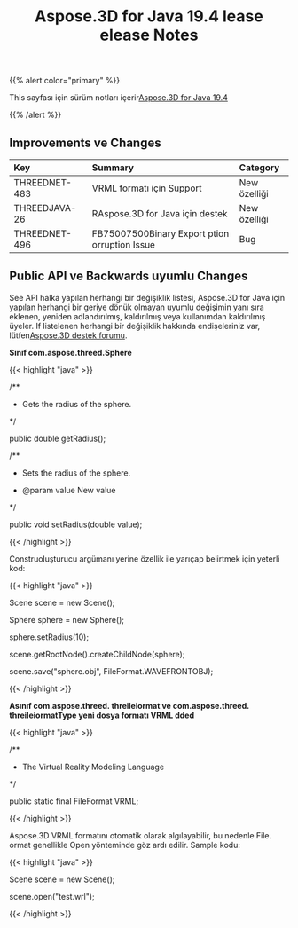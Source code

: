 ﻿---
title: Aspose.3D for Java 19.4 lease elease Notes
type: docs
weight: 90
url: /tr/java/aspose-3d-for-java-19-4-release-notes/
---
{{% alert color="primary" %}} 

This sayfası için sürüm notları içerir[Aspose.3D for Java 19.4](https://releases.aspose.com/java/repo/com/aspose/aspose-3d//19.4)

{{% /alert %}} 
## **Improvements ve Changes**

|**Key**|**Summary**|**Category**|
|:- |:- |:- |
|THREEDNET-483 |VRML formatı için Support|New özelliği|
|THREEDJAVA-26|RAspose.3D for Java için destek|New özelliği|
|THREEDNET-496 |FB75007500Binary Export ption orruption Issue|Bug|

## **Public API ve Backwards uyumlu Changes**

See API halka yapılan herhangi bir değişiklik listesi, Aspose.3D for Java için yapılan herhangi bir geriye dönük olmayan uyumlu değişimin yanı sıra eklenen, yeniden adlandırılmış, kaldırılmış veya kullanımdan kaldırılmış üyeler. If listelenen herhangi bir değişiklik hakkında endişeleriniz var, lütfen[Aspose.3D destek forumu](https://forum.aspose.com/c/3d).

**Sınıf com.aspose.threed.Sphere**

{{< highlight "java" >}}

 /**

 * Gets the radius of the sphere.

 */

public double getRadius();

/**

 * Sets the radius of the sphere.

 * @param value New value

 */

public void setRadius(double value);

{{< /highlight >}}

Construoluşturucu argümanı yerine özellik ile yarıçap belirtmek için yeterli kod:

{{< highlight "java" >}}

 Scene scene = new Scene();

Sphere sphere = new Sphere();

sphere.setRadius(10);

scene.getRootNode().createChildNode(sphere);

scene.save("sphere.obj", FileFormat.WAVEFRONTOBJ);

{{< /highlight >}}

**Asınıf com.aspose.threed. threileiormat ve com.aspose.threed. threileiormatType yeni dosya formatı VRML dded**

{{< highlight "java" >}}

 /**

 * The Virtual Reality Modeling Language

 */

public static final FileFormat VRML;

{{< /highlight >}}

Aspose.3D VRML formatını otomatik olarak algılayabilir, bu nedenle File. ormat genellikle Open yönteminde göz ardı edilir. Sample kodu:

{{< highlight "java" >}}

 Scene scene = new Scene();

scene.open("test.wrl");

{{< /highlight >}}
